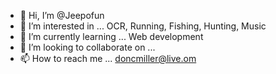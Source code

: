 - 👋 Hi, I’m @Jeepofun
- 👀 I’m interested in ... OCR, Running, Fishing, Hunting, Music
- 🌱 I’m currently learning ... Web development
- 💞️ I’m looking to collaborate on ...
- 📫 How to reach me ... doncmiller@live.om

<!---
Jeepofun/Jeepofun is a ✨ special ✨ repository because its `README.md` (this file) appears on your GitHub profile.
You can click the Preview link to take a look at your changes.
--->
